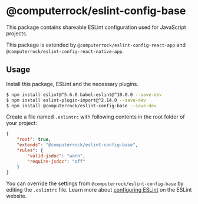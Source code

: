 # @computerrock/eslint-config-base

This package contains shareable ESLint configuration used for JavaScript projects.

This package is extended by `@computerrock/eslint-config-react-app` and `@computerrock/eslint-config-react-native-app`.


## Usage

Install this package, ESLint and the necessary plugins.

```sh
$ npm install eslint@^5.6.0 babel-eslint@^10.0.0 --save-dev
$ npm install eslint-plugin-import@^2.14.0 --save-dev
$ npm install @computerrock/eslint-config-base --save-dev
```

Create a file named `.eslintrc` with following contents in the root folder of your project:

```json
{
    "root": true,
    "extends": "@computerrock/eslint-config-base",
    "rules": {
        "valid-jsdoc": "warn",
        "require-jsdoc": "off"
    }
}
```

You can override the settings from `@computerrock/eslint-config-base` by editing the `.eslintrc` file. Learn more 
about [configuring ESLint](http://eslint.org/docs/user-guide/configuring) on the ESLint website.
